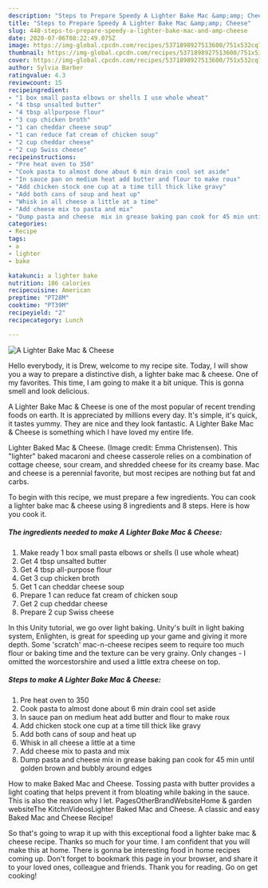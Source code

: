 ```yaml
---
description: "Steps to Prepare Speedy A Lighter Bake Mac &amp;amp; Cheese"
title: "Steps to Prepare Speedy A Lighter Bake Mac &amp;amp; Cheese"
slug: 448-steps-to-prepare-speedy-a-lighter-bake-mac-and-amp-cheese
date: 2020-07-06T08:22:49.075Z
image: https://img-global.cpcdn.com/recipes/5371898927513600/751x532cq70/a-lighter-bake-mac-cheese-recipe-main-photo.jpg
thumbnail: https://img-global.cpcdn.com/recipes/5371898927513600/751x532cq70/a-lighter-bake-mac-cheese-recipe-main-photo.jpg
cover: https://img-global.cpcdn.com/recipes/5371898927513600/751x532cq70/a-lighter-bake-mac-cheese-recipe-main-photo.jpg
author: Sylvia Barber
ratingvalue: 4.3
reviewcount: 15
recipeingredient:
- "1 box small pasta elbows or shells I use whole wheat"
- "4 tbsp unsalted butter"
- "4 tbsp allpurpose flour"
- "3 cup chicken broth"
- "1 can cheddar cheese soup"
- "1 can reduce fat cream of chicken soup"
- "2 cup cheddar cheese"
- "2 cup Swiss cheese"
recipeinstructions:
- "Pre heat oven to 350"
- "Cook pasta to almost done about 6 min drain cool set aside"
- "In sauce pan on medium heat add butter and flour to make roux"
- "Add chicken stock one cup at a time till thick like gravy"
- "Add both cans of soup and heat up"
- "Whisk in all cheese a little at a time"
- "Add cheese mix to pasta and mix"
- "Dump pasta and cheese  mix in grease baking pan cook for 45 min until golden brown and bubbly around edges"
categories:
- Recipe
tags:
- a
- lighter
- bake

katakunci: a lighter bake 
nutrition: 186 calories
recipecuisine: American
preptime: "PT28M"
cooktime: "PT39M"
recipeyield: "2"
recipecategory: Lunch

---
```



![A Lighter Bake Mac &amp; Cheese](https://img-global.cpcdn.com/recipes/5371898927513600/751x532cq70/a-lighter-bake-mac-cheese-recipe-main-photo.jpg)

Hello everybody, it is Drew, welcome to my recipe site. Today, I will show you a way to prepare a distinctive dish, a lighter bake mac &amp; cheese. One of my favorites. This time, I am going to make it a bit unique. This is gonna smell and look delicious.

A Lighter Bake Mac &amp; Cheese is one of the most popular of recent trending foods on earth. It is appreciated by millions every day. It's simple, it's quick, it tastes yummy. They are nice and they look fantastic. A Lighter Bake Mac &amp; Cheese is something which I have loved my entire life.

Lighter Baked Mac &amp; Cheese. (Image credit: Emma Christensen). This &#34;lighter&#34; baked macaroni and cheese casserole relies on a combination of cottage cheese, sour cream, and shredded cheese for its creamy base. Mac and cheese is a perennial favorite, but most recipes are nothing but fat and carbs.


To begin with this recipe, we must prepare a few ingredients. You can cook a lighter bake mac &amp; cheese using 8 ingredients and 8 steps. Here is how you cook it.

<!--inarticleads1-->

##### The ingredients needed to make A Lighter Bake Mac &amp; Cheese:

1. Make ready 1 box small pasta elbows or shells (I use whole wheat)
1. Get 4 tbsp unsalted butter
1. Get 4 tbsp all-purpose flour
1. Get 3 cup chicken broth
1. Get 1 can cheddar cheese soup
1. Prepare 1 can reduce fat cream of chicken soup
1. Get 2 cup cheddar cheese
1. Prepare 2 cup Swiss cheese


In this Unity tutorial, we go over light baking. Unity&#39;s built in light baking system, Enlighten, is great for speeding up your game and giving it more depth. Some &#39;scratch&#39; mac-n-cheese recipes seem to require too much flour or baking time and the texture can be very grainy. Only changes - I omitted the worcestorshire and used a little extra cheese on top. 

<!--inarticleads2-->

##### Steps to make A Lighter Bake Mac &amp; Cheese:

1. Pre heat oven to 350
1. Cook pasta to almost done about 6 min drain cool set aside
1. In sauce pan on medium heat add butter and flour to make roux
1. Add chicken stock one cup at a time till thick like gravy
1. Add both cans of soup and heat up
1. Whisk in all cheese a little at a time
1. Add cheese mix to pasta and mix
1. Dump pasta and cheese  mix in grease baking pan cook for 45 min until golden brown and bubbly around edges


How to make Baked Mac and Cheese. Tossing pasta with butter provides a light coating that helps prevent it from bloating while baking in the sauce. This is also the reason why I let. PagesOtherBrandWebsiteHome &amp; garden websiteThe KitchnVideosLighter Baked Mac and Cheese. A classic and easy Baked Mac and Cheese Recipe! 

So that's going to wrap it up with this exceptional food a lighter bake mac &amp; cheese recipe. Thanks so much for your time. I am confident that you will make this at home. There is gonna be interesting food in home recipes coming up. Don't forget to bookmark this page in your browser, and share it to your loved ones, colleague and friends. Thank you for reading. Go on get cooking!
